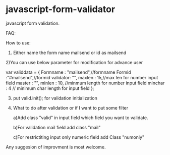 javascript-form-validator
=========================

javascript form validation.

FAQ:

How to use:

1) Either name the form name mailsend or id as mailsend

2)You can use below parameter for modification for advance user

var validdata = {
	Formname : "mailsend",//formname
	Formid :"#mailsend",//formid
	validator: "",
	maxlen : 15,//max len for number input field
	master : "",
	minlen : 10, //minmum length for number input field
	minchar : 4 // minimum char length for input field
};

3) put valid.init(); for validation initialization
4) What to do after validation or if I want to put some filter

   a)Add class "valid" in input field which field you want to validate.

   b)For validation mail field add class "mail"

   c)For restrictiting input only numeric field add Class "numonly"

Any suggesion of improvment is most welcome.
